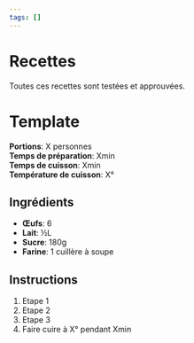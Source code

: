 ```yaml
---
tags: []
---
```

# Recettes

Toutes ces recettes sont testées et approuvées.

# Template
<CenteredImage :src="$withBase('/images/recettes/template.jpg')" alt="recette" width="500" />

**Portions**: X personnes<br>
**Temps de préparation**: Xmin<br>
**Temps de cuisson**: Xmin<br>
**Température de cuisson**: X°

## Ingrédients
- **Œufs**: 6
- **Lait**: ½L
- **Sucre**: 180g
- **Farine**: 1 cuillère à soupe

## Instructions
1. Etape 1
2. Etape 2
3. Etape 3
4. Faire cuire à X° pendant Xmin
